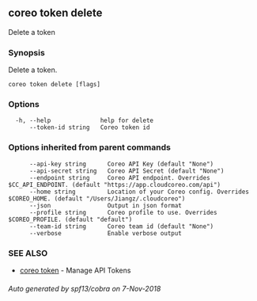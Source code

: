 ## coreo token delete

Delete a token

### Synopsis

Delete a token.

```
coreo token delete [flags]
```

### Options

```
  -h, --help              help for delete
      --token-id string   Coreo token id
```

### Options inherited from parent commands

```
      --api-key string      Coreo API Key (default "None")
      --api-secret string   Coreo API Secret (default "None")
      --endpoint string     Coreo API endpoint. Overrides $CC_API_ENDPOINT. (default "https://app.cloudcoreo.com/api")
      --home string         Location of your Coreo config. Overrides $COREO_HOME. (default "/Users/Jiangz/.cloudcoreo")
      --json                Output in json format
      --profile string      Coreo profile to use. Overrides $COREO_PROFILE. (default "default")
      --team-id string      Coreo team id (default "None")
      --verbose             Enable verbose output
```

### SEE ALSO

* [coreo token](coreo_token.md)	 - Manage API Tokens

###### Auto generated by spf13/cobra on 7-Nov-2018

